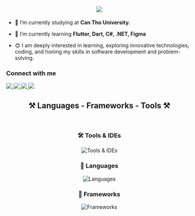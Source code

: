 <h1 align="center">
    <img src="https://readme-typing-svg.herokuapp.com/?font=Righteous&size=35&center=true&vCenter=true&width=500&height=70&duration=4000&lines=Hi+There!+👋;+I'm+Thanh+Tam!;" />
</h1>

- 🔭 I’m currently studying at **Can Tho University.**

- 🌱 I’m currently learning **Flutter, Dart, C#, .NET, Figma**

- 😍 I am deeply interested in learning, exploring innovative technologies, coding, and honing my skills in software development and problem-solving.

<h3 align="left">Connect with me</h3>
<div align="left"> 
  <a href="mailto:ntthanhtam.forwork@gmail.com">
    <img src="https://img.shields.io/badge/Gmail-333333?style=for-the-badge&logo=gmail&logoColor=red" />
  </a>
  <a href="https://www.linkedin.com/in/tam-ngo-a21a4b345/" target="_blank">
    <img src="https://img.shields.io/badge/LinkedIn-0077B5?style=for-the-badge&logo=linkedin&logoColor=white" target="_blank" />
  </a>
  <a href="https://github.com/ngothuythanhtam" target="_blank">
    <img src="https://img.shields.io/badge/GitHub-181717?style=for-the-badge&logo=github&logoColor=white" target="_blank" />
  </a>
  <a href="https://www.facebook.com/profile.php?id=100015807336695&locale=vi_VN" target="_blank">
    <img src="https://img.shields.io/badge/Facebook-1877F2?style=for-the-badge&logo=facebook&logoColor=white" target="_blank" />
  </a>
</div>
 
<h2 align="center">⚒️ Languages - Frameworks - Tools ⚒️</h2>
<br />
<div align="center">
    <div>
        <h3>🛠️ Tools & IDEs</h3>
        <img src="https://skillicons.dev/icons?i=vscode,github,figma,git,androidstudio,eclipse,postman" alt="Tools & IDEs" />
    </div>
    <div>
        <h3>📜 Languages</h3>
        <img src="https://skillicons.dev/icons?i=html,css,javascript,python,c,cpp,cs,java,dart,php" alt="Languages" />
    </div>
    <div>
        <h3>🚀 Frameworks</h3>
        <img src="https://skillicons.dev/icons?i=vuejs,bootstrap,flutter,nodejs,express,dotnet,mongodb,nginx" alt="Frameworks" />
    </div>
</div>

<!---
ngothuythanhtam/ngothuythanhtam is a ✨ special ✨ repository because its `README.md` (this file) appears on your GitHub profile.
You can click the Preview link to take a look at your changes.
--->
